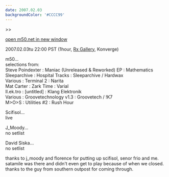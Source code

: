 ```yaml
---
date: 2007.02.03
backgroundColor: '#CCCC99'
---
```


\>>

[open m50.net in new window](http://m50.net/)

2007.02.03tu 22:00 PST (1hour, [Rx Gallery](http://www.rxgallery.com/), Konverge)  

m50...  
selections from:  
Steve Poindexter : Maniac (Unreleased & Reworked) EP : Mathematics  
Sleeparchive : Hospital Tracks : Sleeparchive / Hardwax  
Various : Terminal 2 : Narita  
Mat Carter : Zark Time : Varial  
Il.ek.tro : \[untitled\] : Klang Elektronik  
Various : Groovetechnology v1.3 : Groovetech / !K7  
M>O>S : Utilities #2 : Rush Hour  

Scifisol...  
live  

J\_Moody...  
no setlist  

David Siska...  
no setlist  

thanks to j\_moody and florence for putting up scifisol, senor frio and me. satamile was there and didn't even get to play because of when we closed. thanks to the guy from southern outpost for coming through.